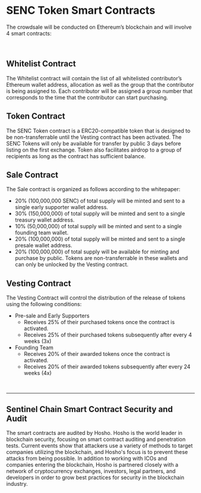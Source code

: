 # SENC Token Smart Contracts

The crowdsale will be conducted on Ethereum’s blockchain and will involve 4 smart contracts:

<br />

## Whitelist Contract
The Whitelist contract will contain the list of all whitelisted contributor’s Ethereum wallet address, 
allocation as well as the group that the contributor is being assigned to. Each contributor will be assigned 
a group number that corresponds to the time that the contributor can start purchasing. 

## Token Contract
The SENC Token contract is a ERC20-compatible token that is designed to be non-transferrable until the Vesting 
contract has been activated. The SENC Tokens will only be available for transfer by public 3 days before listing 
on the first exchange. Token also facilitates airdrop to a group of recipients as long as the contract has sufficient 
balance.

## Sale Contract
The Sale contract is organized as follows according to the whitepaper:
- 20% (100,000,000 SENC) of total supply will be minted and sent to a single early supporter wallet address.
- 30% (150,000,000) of total supply will be minted and sent to a single treasury wallet address.
- 10% (50,000,000) of total supply will be minted and sent to a single founding team wallet.
- 20% (100,000,000) of total supply will be minted and sent to a single presale wallet address.
- 20% (100,000,000) of total supply will be available for minting and purchase by public.
Tokens are non-transferrable in these wallets and can only be unlocked by the Vesting contract.

## Vesting Contract
The Vesting Contract will control the distribution of the release of tokens using the following conditions:
- Pre-sale and Early Supporters
  - Receives 25% of their purchased tokens once the contract is activated.
  - Receives 25% of their purchased tokens subsequently after every 4 weeks (3x) 
- Founding Team
  - Receives 20% of their awarded tokens once the contract is activated.
  - Receives 20% of their awarded tokens subsequently after every 24 weeks (4x)

<br />

<hr />
	
## Sentinel Chain Smart Contract Security and Audit
The smart contracts are audited by Hosho. Hosho is the world leader in blockchain security, focusing on smart 
contract auditing and penetration tests. Current events show that attackers use a variety of methods to target 
companies utilizing the blockchain, and Hosho's focus is to prevent these attacks from being possible. In addition to 
working with ICOs and companies entering the blockchain, Hosho is partnered closely with a network of cryptocurrency 
exchanges, investors, legal partners, and developers in order to grow best practices for security in the blockchain 
industry.
